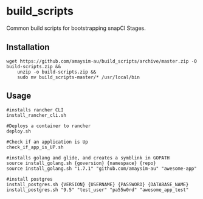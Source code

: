 # build_scripts

Common build scripts for bootstrapping snapCI Stages.

## Installation

	wget https://github.com/amaysim-au/build_scripts/archive/master.zip -O build-scripts.zip && 
		unzip -o build-scripts.zip && 
		sudo mv build_scripts-master/* /usr/local/bin

## Usage

    #installs rancher CLI
    install_rancher_cli.sh

	#Deploys a container to rancher
    deploy.sh 

    #Check if an application is Up
    check_if_app_is_UP.sh

    #installs golang and glide, and creates a symblink in GOPATH
    source install_golang.sh {goversion} {namespace} {repo}
    source install_golang.sh "1.7.1" "github.com/amaysim-au" "awesome-app"

    #install postgres
    install_postgres.sh {VERSION} {USERNAME} {PASSWORD} {DATABASE_NAME}
    install_postgres.sh "9.5" "test_user" "pa55w0rd" "awesome_app_test"
